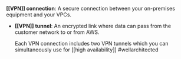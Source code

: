   **[[VPN]] connection**: A secure connection between your on-premises equipment and your VPCs.
    
-   **[[VPN]] tunnel**: An encrypted link where data can pass from the customer network to or from AWS.
    
    Each VPN connection includes two VPN tunnels which you can simultaneously use for [[high availability]] #wellarchitected 

